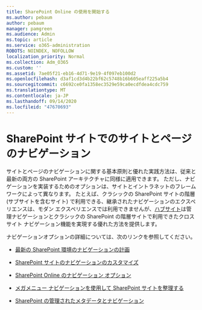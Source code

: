 ```yaml
---
title: SharePoint Online の使用を開始する
ms.author: pebaum
author: pebaum
manager: pamgreen
ms.audience: Admin
ms.topic: article
ms.service: o365-administration
ROBOTS: NOINDEX, NOFOLLOW
localization_priority: Normal
ms.collection: Adm_O365
ms.custom: ''
ms.assetid: 7ae05f21-eb16-4d71-9e19-4f097eb100d2
ms.openlocfilehash: d3af1cd3d4b22bf62c5748b16b605eaff225a5b4
ms.sourcegitcommit: c6692ce0fa1358ec3529e59ca0ecdfdea4cdc759
ms.translationtype: MT
ms.contentlocale: ja-JP
ms.lasthandoff: 09/14/2020
ms.locfileid: "47670693"
---
```

# <a name="site-and-page-navigation-in-sharepoint-sites"></a>SharePoint サイトでのサイトとページのナビゲーション

サイトとページのナビゲーションに関する基本原則と優れた実践方法は、従来と最新の両方の SharePoint アーキテクチャに同様に適用できます。 ただし、ナビゲーションを実装するためのオプションは、サイトとイントラネットのフレームワークによって異なります。 たとえば、クラシックの SharePoint サイトの階層 (サブサイトを含むサイト) で利用できる、継承されたナビゲーションのエクスペリエンスは、モダン エクスペリエンスでは利用できませんが、[ハブサイト](https://support.office.com/article/fe26ae84-14b7-45b6-a6d1-948b3966427f)は管理ナビゲーションとクラシックの SharePoint の階層サイトで利用できたクロス サイト ナビゲーション機能を実現する優れた方法を提供します。

 ナビゲーションオプションの詳細については、次のリンクを参照してください。

 - [最新の SharePoint 環境のナビゲーションの計画](https://docs.microsoft.com/sharepoint/plan-navigation-modern-experience)

- [SharePoint サイトのナビゲーションのカスタマイズ](https://support.office.com/article/customize-the-navigation-on-your-sharepoint-site-3cd61ae7-a9ed-4e1e-bf6d-4655f0bf25ca)

- [SharePoint Online のナビゲーション オプション](https://docs.microsoft.com/office365/enterprise/navigation-options-for-sharepoint-online)
 
- [メガメニュー ナビゲーションを使用して SharePoint サイトを整理する](https://techcommunity.microsoft.com/t5/Microsoft-SharePoint-Blog/Organize-your-SharePoint-sites-with-megamenu-navigation-and-new/ba-p/328068)

- [SharePoint の管理されたメタデータとナビゲーション](https://docs.microsoft.com/sharepoint/dev/general-development/managed-metadata-and-navigation-in-sharepoint)



